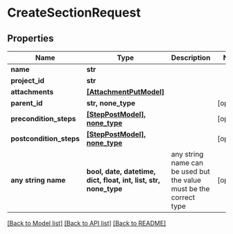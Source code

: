 # CreateSectionRequest


## Properties
Name | Type | Description | Notes
------------ | ------------- | ------------- | -------------
**name** | **str** |  | 
**project_id** | **str** |  | 
**attachments** | [**[AttachmentPutModel]**](AttachmentPutModel.md) |  | 
**parent_id** | **str, none_type** |  | [optional] 
**precondition_steps** | [**[StepPostModel], none_type**](StepPostModel.md) |  | [optional] 
**postcondition_steps** | [**[StepPostModel], none_type**](StepPostModel.md) |  | [optional] 
**any string name** | **bool, date, datetime, dict, float, int, list, str, none_type** | any string name can be used but the value must be the correct type | [optional]

[[Back to Model list]](../README.md#documentation-for-models) [[Back to API list]](../README.md#documentation-for-api-endpoints) [[Back to README]](../README.md)


